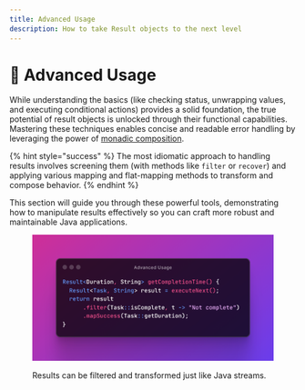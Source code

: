 ```yaml
---
title: Advanced Usage
description: How to take Result objects to the next level
---
```


# 🚀 Advanced Usage

While understanding the basics (like checking status, unwrapping values, and executing conditional actions) provides a solid foundation, the true potential of result objects is unlocked through their functional capabilities. Mastering these techniques enables concise and readable error handling by leveraging the power of [monadic composition](https://en.wikipedia.org/wiki/Monad\_\(functional\_programming\)).

{% hint style="success" %}
The most idiomatic approach to handling results involves screening them (with methods like `filter` or `recover`) and applying various mapping and flat-mapping methods to transform and compose behavior.
{% endhint %}

This section will guide you through these powerful tools, demonstrating how to manipulate results effectively so you can craft more robust and maintainable Java applications.

<div data-full-width="true">

<figure><img src="../../.gitbook/assets/advanced-usage.png" alt=""><figcaption><p>Results can be filtered and transformed just like Java streams.</p></figcaption></figure>

</div>
